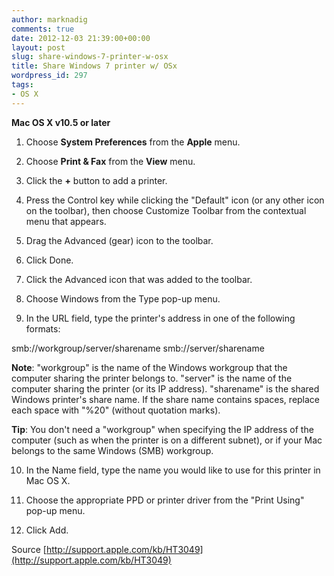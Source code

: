 ```yaml
---
author: marknadig
comments: true
date: 2012-12-03 21:39:00+00:00
layout: post
slug: share-windows-7-printer-w-osx
title: Share Windows 7 printer w/ OSx
wordpress_id: 297
tags:
- OS X
---
```


**Mac OS X v10.5 or later**


  1. Choose **System Preferences** from the **Apple** menu.

	
  2. Choose **Print & Fax** from the **View** menu.

	
  3. Click the **+** button to add a printer.

	
  4. Press the Control key while clicking the "Default" icon (or any other icon on the toolbar), then choose Customize Toolbar from the contextual menu that appears.

	
  5. Drag the Advanced (gear) icon to the toolbar.

	
  6. Click Done.

	
  7. Click the Advanced icon that was added to the toolbar.

	
  8. Choose Windows from the Type pop-up menu.

	
  9. In the URL field, type the printer's address in one of the following formats:

smb://workgroup/server/sharename
smb://server/sharename

**Note**: "workgroup" is the name of the Windows workgroup that the computer sharing the printer belongs to. "server" is the name of the computer sharing the printer (or its IP address). "sharename" is the shared Windows printer's share name. If the share name contains spaces, replace each space with "%20" (without quotation marks).

**Tip**: You don't need a "workgroup" when specifying the IP address of the computer (such as when the printer is on a different subnet), or if your Mac belongs to the same Windows (SMB) workgroup.

	
  10. In the Name field, type the name you would like to use for this printer in Mac OS X.

	
  11. Choose the appropriate PPD or printer driver from the "Print Using" pop-up menu.

	
  12. Click Add.


Source [http://support.apple.com/kb/HT3049](http://support.apple.com/kb/HT3049)


